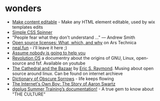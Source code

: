 # wonders

- [Make content editable](https://developer.mozilla.org/en-US/docs/Web/Guide/HTML/Editable_content) - Make any HTML element editable, used by wix templates edits
- [Simple CSS Spinner](https://github.com/30-seconds/30-seconds-of-css/blob/master/snippets/donut-spinner.md)  
- "People fear what they don't understand ..." ― Andrew Smith
- [Open source licenses: What, which, and why](https://arstechnica.com/gadgets/2020/02/how-to-choose-an-open-source-license/) on Ars Technica  
- [neal.fun](https://neal.fun/) - i'll leave it here ;)
- [Assume nobody is going to help you](https://sivers.org/up2you)
- [Revolution OS](https://en.wikipedia.org/wiki/Revolution_OS) a documentry about the origins of GNU, Linux, open-source and fsf. Available on youtube
- [The Cathedral and the Bazaar](https://en.wikipedia.org/wiki/The_Cathedral_and_the_Bazaar) by [Eric S. Raymond](https://en.wikipedia.org/wiki/Eric_S._Raymond). Musing about open source around linux. Can be found on internet archieve
- [Dictionary of Obscure Sorrows](https://www.youtube.com/channel/UCDetdM5XDZD1xrQHDPgEg5w) - life keeps flowing
- [The Internet's Own Boy: The Story of Aaron Swartz](https://www.youtube.com/watch?v=9vz06QO3UkQ)
- [dgplug Summer Training’s documentation!](https://summertraining.readthedocs.io/en/latest/index.html) - A true gem to know about "THE CULTURE"
